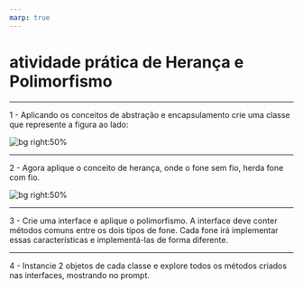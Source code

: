 ```yaml
---
marp: true
---
```



# atividade prática de Herança e Polimorfismo




---


1 - Aplicando os conceitos de abstração e encapsulamento crie uma classe que represente a figura ao lado:






![bg right:50%](https://i.pinimg.com/originals/47/dd/fa/47ddfa1b34aa774853dd64d1b35bbca3.jpg)




---


2 - Agora aplique o conceito de herança, onde o fone sem fio, herda fone com fio.


![bg right:50%](https://static.netshoes.com.br/produtos/fone-de-ouvido-bluetooth-philips-upbeat-shb2505bk00-intra-auricular-com-microfone/06/756-9734-006/756-9734-006_zoom2.jpg?ims=1088x)


---


3 - Crie uma interface e aplique o polimorfismo. A interface deve conter métodos comuns entre os dois tipos de fone. Cada fone irá implementar essas características e implementá-las de forma diferente.


---


4 - Instancie 2 objetos de cada classe e explore todos os métodos criados nas interfaces, mostrando no prompt.
